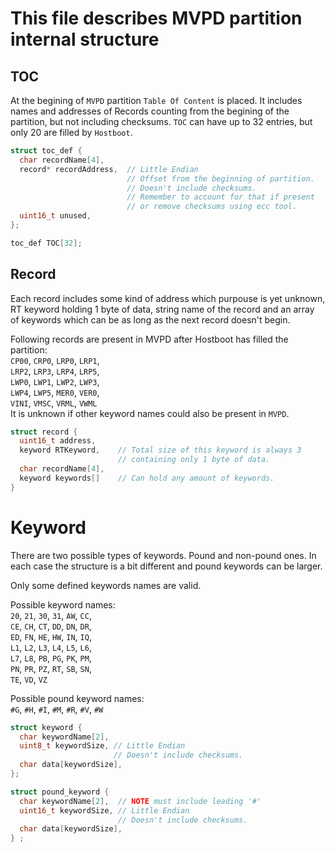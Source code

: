 # This file describes MVPD partition internal structure

## TOC
At the begining of `MVPD` partition `Table Of Content` is placed.
It includes names and addresses of Records counting from the begining
of the partition, but not including checksums.
`TOC` can have up to 32 entries, but only 20 are filled by `Hostboot`.

```cpp
struct toc_def {
  char recordName[4],
  record* recordAddress,  // Little Endian
                          // Offset from the beginning of partition.
                          // Doesn't include checksums.
                          // Remember to account for that if present
                          // or remove checksums using ecc tool.
  uint16_t unused,
};

toc_def TOC[32];
```

## Record
Each record includes some kind of address which purpouse is yet unknown,
RT keyword holding 1 byte of data, string name of the record
and an array of keywords which can be as long as the next record doesn't begin.

Following records are present in MVPD after Hostboot has filled the partition:\
`CP00`, `CRP0`, `LRP0`, `LRP1`,\
`LRP2`, `LRP3`, `LRP4`, `LRP5`,\
`LWP0`, `LWP1`, `LWP2`, `LWP3`,\
`LWP4`, `LWP5`, `MER0`, `VER0`,\
`VINI`, `VMSC`, `VRML`, `VWML`\
It is unknown if other keyword names could also be present in `MVPD`.

```cpp
struct record {
  uint16_t address,
  keyword RTKeyword,    // Total size of this keyword is always 3
                        // containing only 1 byte of data.
  char recordName[4],
  keyword keywords[]    // Can hold any amount of keywords.
}

```

# Keyword

There are two possible types of keywords. Pound and non-pound ones.
In each case the structure is a bit different and pound keywords can be larger.

Only some defined keywords names are valid.

Possible keyword names:\
`20`, `21`, `30`, `31`, `AW`, `CC`,\
`CE`, `CH`, `CT`, `DD`, `DN`, `DR`,\
`ED`, `FN`, `HE`, `HW`, `IN`, `IQ`,\
`L1`, `L2`, `L3`, `L4`, `L5`, `L6`,\
`L7`, `L8`, `PB`, `PG`, `PK`, `PM`,\
`PN`, `PR`, `PZ`, `RT`, `SB`, `SN`,\
`TE`, `VD`, `VZ`

Possible pound keyword names:\
`#G`, `#H`, `#I`, `#M`, `#R`, `#V`, `#W`

```cpp
struct keyword {
  char keywordName[2],
  uint8_t keywordSize, // Little Endian
                       // Doesn't include checksums.
  char data[keywordSize],
};

struct pound_keyword {
  char keywordName[2],  // NOTE must include leading '#'
  uint16_t keywordSize, // Little Endian
                        // Doesn't include checksums.
  char data[keywordSize],
} ;
```
